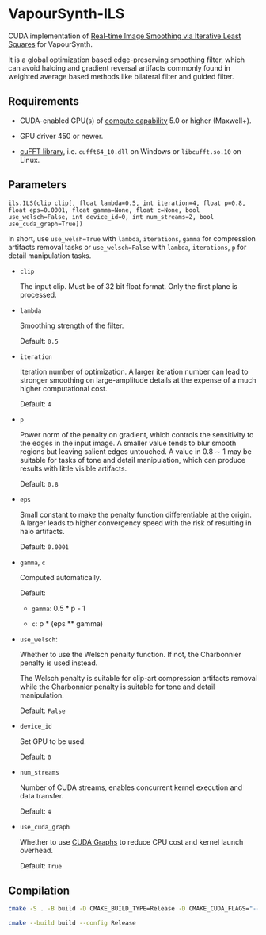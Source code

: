 # VapourSynth-ILS

CUDA implementation of [Real-time Image Smoothing via Iterative Least Squares](https://dl.acm.org/doi/10.1145/3388887) for VapourSynth.


It is a global optimization based edge-preserving smoothing filter, which can avoid haloing and gradient reversal artifacts commonly found in weighted average based methods like bilateral filter and guided filter.


## Requirements

- CUDA-enabled GPU(s) of [compute capability](https://developer.nvidia.com/cuda-gpus) 5.0 or higher (Maxwell+).

- GPU driver 450 or newer.

- [cuFFT library](https://developer.nvidia.com/cufft), i.e. `cufft64_10.dll` on Windows or `libcufft.so.10` on Linux.


## Parameters

```python3
ils.ILS(clip clip[, float lambda=0.5, int iteration=4, float p=0.8, float eps=0.0001, float gamma=None, float c=None, bool use_welsch=False, int device_id=0, int num_streams=2, bool use_cuda_graph=True])
```

In short, use `use_welsh=True` with `lambda`, `iterations`, `gamma` for compression artifacts removal tasks or `use_welsch=False` with `lambda`, `iterations`, `p` for detail manipulation tasks.

- `clip`

    The input clip. Must be of 32 bit float format. Only the first plane is processed.

- `lambda`

    Smoothing strength of the filter.

    Default: `0.5`

- `iteration`

    Iteration number of optimization. A larger iteration number can lead to stronger smoothing on large-amplitude details at the expense of a much higher computational cost.

    Default: `4`

- `p`

    Power norm of the penalty on gradient, which controls the sensitivity to the edges in the input image. A smaller value tends to blur smooth regions but leaving salient edges untouched. A value in 0.8 ∼ 1 may be suitable for tasks of tone and detail manipulation, which can produce results with little visible artifacts.

    Default: `0.8`

- `eps`

    Small constant to make the penalty function differentiable at the origin. A larger
leads to higher convergency speed with the risk of resulting in halo artifacts.

    Default: `0.0001`


- `gamma`, `c`

    Computed automatically.

    Default:

    - `gamma`: 0.5 * p - 1

    - `c`: p * (eps ** gamma)

- `use_welsch`:

    Whether to use the Welsch penalty function. If not, the Charbonnier penalty is used instead.

    The Welsch penalty is suitable for clip-art compression artifacts removal while the Charbonnier penalty is suitable for tone and detail manipulation.

    Default: `False`


- `device_id`

    Set GPU to be used.

    Default: `0`

- `num_streams`

    Number of CUDA streams, enables concurrent kernel execution and data transfer.

    Default: `4`

- `use_cuda_graph`

    Whether to use [CUDA Graphs](https://developer.nvidia.com/blog/cuda-graphs/) to reduce CPU cost and kernel launch overhead.

    Default: `True`


## Compilation

```bash
cmake -S . -B build -D CMAKE_BUILD_TYPE=Release -D CMAKE_CUDA_FLAGS="--threads 0 --use_fast_math -Wno-deprecated-gpu-targets" -D CMAKE_CUDA_ARCHITECTURES="50;61-real;75-real;86"

cmake --build build --config Release
```

